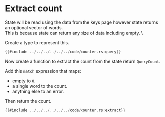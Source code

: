 # Extract count
State will be read using the data from the keys page however state returns an optional vector of words. \
This is because state can return any size of data including empty. \

Create a type to represent this.
```rust
{{#include ../../../../../../code/counter.rs:query}}
```
Now create a function to extract the count from the state return `QueryCount`.

Add this `match` expression that maps:
- empty to `0`.
- a single word to the count.
- anything else to an error.

Then return the count.
```rust
{{#include ../../../../../../code/counter.rs:extract}}
```
